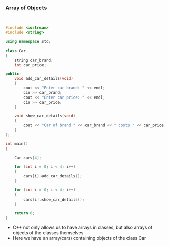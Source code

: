 ### Array of Objects

<br>

```c++
#include <iostream>
#include <string>

using namespace std;

class Car
{
    string car_brand;
    int car_price;

public:
    void add_car_details(void)
    {
        cout << "Enter car brand: " << endl;
        cin >> car_brand;
        cout << "Enter car price: " << endl;
        cin >> car_price;
    }

    void show_car_details(void)
    {
        cout << "Car of brand " << car_brand << " costs " << car_price << endl;
    }
};

int main()
{

    Car cars[4];

    for (int i = 0; i < 4; i++)
    {
        cars[i].add_car_details();
    }

    for (int i = 0; i < 4; i++)
    {
        cars[i].show_car_details();
    }

    return 0;
}
```

- C++ not only allows us to have arrays in classes, but also arrays of objects of the classes themselves
- Here we have an array(cars) containing objects of the class Car
